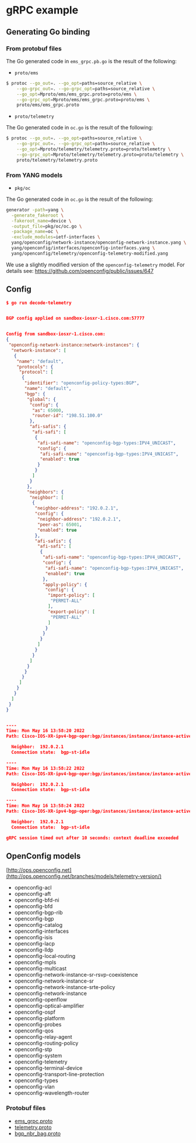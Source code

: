 # gRPC example

## Generating Go binding

### From protobuf files

The Go generated code in `ems_grpc.pb.go` is the result of the following:

- `proto/ems`

```bash
$ protoc --go_out=. --go_opt=paths=source_relative \
    --go-grpc_out=. --go-grpc_opt=paths=source_relative \
    --go_opt=Mproto/ems/ems_grpc.proto=proto/ems \
    --go-grpc_opt=Mproto/ems/ems_grpc.proto=proto/ems \
    proto/ems/ems_grpc.proto
```

- `proto/telemetry`

The Go generated code in `oc.go` is the result of the following:

```bash
$ protoc --go_out=. --go_opt=paths=source_relative \
    --go-grpc_out=. --go-grpc_opt=paths=source_relative \
    --go_opt=Mproto/telemetry/telemetry.proto=proto/telemetry \
    --go-grpc_opt=Mproto/telemetry/telemetry.proto=proto/telemetry \
    proto/telemetry/telemetry.proto
```

### From YANG models

- `pkg/oc`

The Go generated code in `oc.go` is the result of the following:

```bash
generator -path=yang \
  -generate_fakeroot \
  -fakeroot_name=device \
  -output_file=pkg/oc/oc.go \
  -package_name=oc \
  -exclude_modules=ietf-interfaces \
  yang/openconfig/network-instance/openconfig-network-instance.yang \
  yang/openconfig/interfaces/openconfig-interfaces.yang \
  yang/openconfig/telemetry/openconfig-telemetry-modified.yang
```

We use a slightly modified version of the `openconfig-telemetry` model. For details see: https://github.com/openconfig/public/issues/647

## Config

```json
$ go run decode-telemetry


BGP config applied on sandbox-iosxr-1.cisco.com:57777


Config from sandbox-iosxr-1.cisco.com:
{
 "openconfig-network-instance:network-instances": {
  "network-instance": [
   {
    "name": "default",
    "protocols": {
     "protocol": [
      {
       "identifier": "openconfig-policy-types:BGP",
       "name": "default",
       "bgp": {
        "global": {
         "config": {
          "as": 65000,
          "router-id": "198.51.100.0"
         },
         "afi-safis": {
          "afi-safi": [
           {
            "afi-safi-name": "openconfig-bgp-types:IPV4_UNICAST",
            "config": {
             "afi-safi-name": "openconfig-bgp-types:IPV4_UNICAST",
             "enabled": true
            }
           }
          ]
         }
        },
        "neighbors": {
         "neighbor": [
          {
           "neighbor-address": "192.0.2.1",
           "config": {
            "neighbor-address": "192.0.2.1",
            "peer-as": 65001,
            "enabled": true
           },
           "afi-safis": {
            "afi-safi": [
             {
              "afi-safi-name": "openconfig-bgp-types:IPV4_UNICAST",
              "config": {
               "afi-safi-name": "openconfig-bgp-types:IPV4_UNICAST",
               "enabled": true
              },
              "apply-policy": {
               "config": {
                "import-policy": [
                 "PERMIT-ALL"
                ],
                "export-policy": [
                 "PERMIT-ALL"
                ]
               }
              }
             }
            ]
           }
          }
         ]
        }
       }
      }
     ]
    }
   }
  ]
 }
}


----
Time: Mon May 16 13:58:20 2022
Path: Cisco-IOS-XR-ipv4-bgp-oper:bgp/instances/instance/instance-active/default-vrf/afs/af/neighbor-af-table/neighbor

  Neighbor:  192.0.2.1
  Connection state:  bgp-st-idle

----
Time: Mon May 16 13:58:22 2022
Path: Cisco-IOS-XR-ipv4-bgp-oper:bgp/instances/instance/instance-active/default-vrf/afs/af/neighbor-af-table/neighbor

  Neighbor:  192.0.2.1
  Connection state:  bgp-st-idle

----
Time: Mon May 16 13:58:24 2022
Path: Cisco-IOS-XR-ipv4-bgp-oper:bgp/instances/instance/instance-active/default-vrf/afs/af/neighbor-af-table/neighbor

  Neighbor:  192.0.2.1
  Connection state:  bgp-st-idle

gRPC session timed out after 10 seconds: context deadline exceeded
```

## OpenConfig models

[http://ops.openconfig.net](http://ops.openconfig.net/branches/models/telemetry-version/)

- openconfig-acl
- openconfig-aft
- openconfig-bfd-ni
- openconfig-bfd
- openconfig-bgp-rib
- openconfig-bgp
- openconfig-catalog
- openconfig-interfaces
- openconfig-isis
- openconfig-lacp
- openconfig-lldp
- openconfig-local-routing
- openconfig-mpls
- openconfig-multicast
- openconfig-network-instance-sr-rsvp-coexistence
- openconfig-network-instance-sr
- openconfig-network-instance-srte-policy
- openconfig-network-instance
- openconfig-openflow
- openconfig-optical-amplifier
- openconfig-ospf
- openconfig-platform
- openconfig-probes
- openconfig-qos
- openconfig-relay-agent
- openconfig-routing-policy
- openconfig-stp
- openconfig-system
- openconfig-telemetry
- openconfig-terminal-device
- openconfig-transport-line-protection
- openconfig-types
- openconfig-vlan
- openconfig-wavelength-router

### Protobuf files

- [ems_grpc.proto](https://github.com/ios-xr/model-driven-telemetry/blob/master/protos/732/mdt_grpc_dialin/ems_grpc.proto)
- [telemetry.proto](https://github.com/ios-xr/model-driven-telemetry/blob/master/protos/732/telemetry.proto)
- [bgp_nbr_bag.proto](https://github.com/ios-xr/model-driven-telemetry/blob/master/protos/732/cisco_ios_xr_ipv4_bgp_oper/bgp/instances/instance/instance_active/default_vrf/afs/af/neighbor_af_table/neighbor/bgp_nbr_bag.proto)